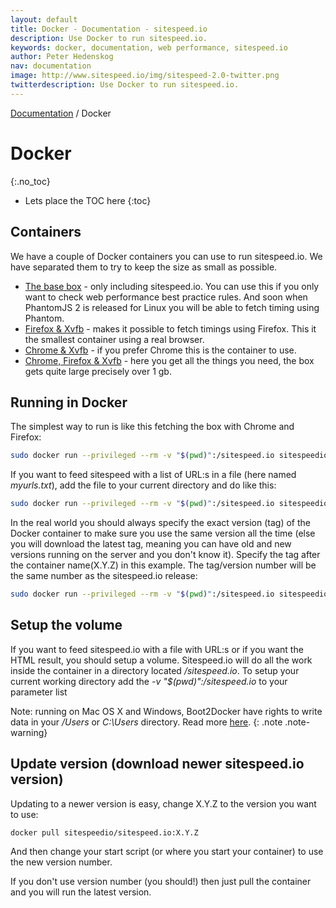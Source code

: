 ```yaml
---
layout: default
title: Docker - Documentation - sitespeed.io
description: Use Docker to run sitespeed.io.
keywords: docker, documentation, web performance, sitespeed.io
author: Peter Hedenskog
nav: documentation
image: http://www.sitespeed.io/img/sitespeed-2.0-twitter.png
twitterdescription: Use Docker to run sitespeed.io.
---
```

[Documentation](/documentation/) / Docker

# Docker
{:.no_toc}

* Lets place the TOC here
{:toc}


## Containers
We have a couple of Docker containers you can use to run sitespeed.io. We have separated them to try to keep the size as small as possible.

 * [The base box](https://registry.hub.docker.com/u/sitespeedio/sitespeed.io-standalone/) - only including sitespeed.io. You can use this if you only want to check web performance best practice rules. And soon when PhantomJS 2 is released for Linux you will be able to fetch timing using Phantom.
 * [Firefox & Xvfb](https://registry.hub.docker.com/u/sitespeedio/sitespeed.io-firefox/) - makes it possible to fetch timings using Firefox. This it the smallest container using a real browser.
 * [Chrome & Xvfb](https://registry.hub.docker.com/u/sitespeedio/sitespeed.io-chrome/) - if you prefer Chrome this is the container to use.
 * [Chrome, Firefox & Xvfb](https://registry.hub.docker.com/u/sitespeedio/sitespeed.io/) - here you get all the things you need, the box gets quite large precisely over 1 gb.


## Running in Docker
The simplest way to run is like this fetching the box with Chrome and Firefox:

~~~ bash
sudo docker run --privileged --rm -v "$(pwd)":/sitespeed.io sitespeedio/sitespeed.io sitespeed.io -u http://www.sitespeed.io -b chrome
~~~

If you want to feed sitespeed with a list of URL:s in a file (here named *myurls.txt*), add the file to your current directory and do like this:

~~~ bash
sudo docker run --privileged --rm -v "$(pwd)":/sitespeed.io sitespeedio/sitespeed.io sitespeed.io -f myurls.txt -b chrome --seleniumServer http://127.0.0.1:4444/wd/hub
~~~

In the real world you should always specify the exact version (tag) of the Docker container to make sure you use the same version all the time (else you will download the latest tag, meaning you can have old and new versions running on the server and you don't know it). Specify the tag after the container name(X.Y.Z) in this example. The tag/version number will be the same number as the sitespeed.io release:

~~~ bash
sudo docker run --privileged --rm -v "$(pwd)":/sitespeed.io sitespeedio/sitespeed.io:X.Y.Z sitespeed.io -u http://www.sitespeed.io -b chrome
~~~



## Setup the volume

If you want to feed sitespeed.io with a file with URL:s or if you want the HTML result, you should setup a volume. Sitespeed.io will do all the work inside the container in a directory located */sitespeed.io*. To setup your current working directory add the *-v "$(pwd)":/sitespeed.io* to your parameter list

Note: running on Mac OS X and Windows, Boot2Docker have rights to write data in your */Users* or *C:\Users* directory. Read more [here](https://docs.docker.com/userguide/dockervolumes/#mount-a-host-directory-as-a-data-volume).
{: .note .note-warning}

## Update version (download newer sitespeed.io version)
Updating to a newer version is easy, change X.Y.Z to the version you want to use:

~~~ bash
docker pull sitespeedio/sitespeed.io:X.Y.Z
~~~

And then change your start script (or where you start your container) to use the new version number.

If you don't use version number (you should!) then just pull the container and you will run the latest version.
